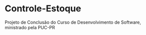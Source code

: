 # Controle-Estoque
Projeto de Conclusão do Curso de Desenvolvimento de Software, ministrado pela PUC-PR
